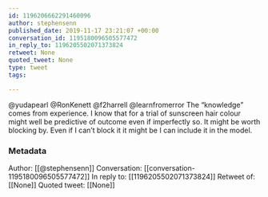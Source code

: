 ```yaml
---
id: 1196206662291460096
author: stephensenn
published_date: 2019-11-17 23:21:07 +00:00
conversation_id: 1195180096505577472
in_reply_to: 1196205502071373824
retweet: None
quoted_tweet: None
type: tweet
tags:

---
```


@yudapearl @RonKenett @f2harrell @learnfromerror The “knowledge” comes from experience. I know that for a trial of sunscreen hair colour might well be predictive of outcome even if imperfectly so. It might be worth blocking by. Even if I can’t block it it might be I can include it in the model.

### Metadata

Author: [[@stephensenn]]
Conversation: [[conversation-1195180096505577472]]
In reply to: [[1196205502071373824]]
Retweet of: [[None]]
Quoted tweet: [[None]]
